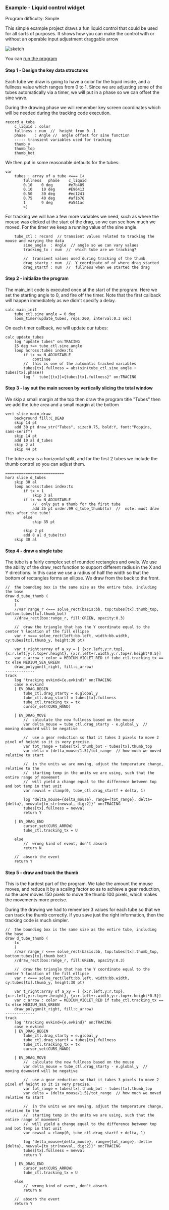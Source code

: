 ### Example - Liquid control widget

Program difficulty: Simple

This simple example project draws a fun liquid control that could be used for all sorts of purposes.  It shows how you can make the control with or without an operable input adjustment draggable arrow

![sketch](http://beadslang.com/projects/temperature2/screenshot2.gif)

You can [run the program](http://beadslang.com/projects/temperature2/temperature2.html)


#### Step 1 - Design the key data structures

Each tube we draw is going to have a color for the liquid inside, and a fullness value which ranges from 0 to 1.  Since we are adjusting some of the tubes automatically via a timer, we will put in a phase so we can offset the sine wave.

During the drawing phase we will remember key screen coordinates which will be needed during the tracking code execution.

```
record a_tube
	c_liquid : color
	fullness : num  //  height from 0..1
	phase    : Angle //  angle offset for sine function
	----- transient variables used for tracking
	thumb_y  
	thumb_top
	thumb_bot
```	

We then put in some reasonable defaults for the tubes:

```
var
	tubes : array of a_tube <=== [<
		fullness   phase    c_liquid
		0.10	0 deg		#e7b409
		0.10	10 deg		#E96413
		0.50	30 deg		#ec1241
		0.75	40 deg		#af1b76
		1		9 deg		#a541ac  
		>]
```

For tracking we will hae a few more variables we need, such as where the mouse was clicked at the start of the drag, so we can see how much we moved.  For the timer we keep a running value of the sine angle.

```
	tube_ctl : record  // transient values related to tracking the mouse and varying the data
		sine_angle  : Angle  // angle so we can vary values
		tracking_tx : num  //  which tube are we tracking?
		
		//  transient values used during tracking of the thumb
		drag_starty : num  //  Y coordinate of of where drag started
		drag_startf : num  //  fullness when we started the drag
```


#### Step 2 - initialize the program

The main_init code is executed once at the start of the program.
Here we set the starting angle to 0, and fire off the timer. Note that the first callback will happen immediately as we didn't specify a delay.

```
calc main_init
	tube_ctl.sine_angle = 0 deg
	loom_timer(update_tubes, reps:200, interval:0.3 sec)

```

On each timer callback, we will update our tubes:

```
calc update_tubes
	log "update tubes" on:TRACING
	15 deg +=> tube_ctl.sine_angle 
	loop across:tubes index:tx
		if tx <= N_ADJUSTABLE
			continue
		//  this is one of the automatic tracked variables
		tubes[tx].fullness = abs(sin(tube_ctl.sine_angle + tubes[tx].phase))
		log "  tube[{tx}]={tubes[tx].fullness}" on:TRACING
```



#### Step 3 - lay out the main screen by vertically slicing the total window

We skip a small margin at the top
then draw the program title "Tubes"
then we add the tube area
and a small margin at the bottom

```
vert slice main_draw
	background fill:C_DEAD
	skip 14 pt
	add 30 pt draw_str("Tubes", size:0.75, bold:Y, font:"Poppins, sans-serif")
	skip 14 pt
	add 10 al d_tubes
	skip 2 al
	skip 44 pt
```

The tube area is a horizontal split, and for the first 2 tubes we include the thumb control so you can adjust them.

```
==========================
horz slice d_tubes
	skip 30 al
	loop across:tubes index:tx
		if tx > 1
			skip 3 al
		if tx <= N_ADJUSTABLE
			//  only put a thumb for the first tube
			add 35 pt order:99 d_tube_thumb(tx)  //  note: must draw this after the tube!
		else
			skip 35 pt

		skip 2 pt	
		add 8 al d_tube(tx)
	skip 30 al
```

#### Step 4 - draw a single tube

The tube is a fairly complex set of rounded rectangles and ovals. We use the ability of the draw_rect function to support different radius in the X and Y directions. In this case we use a radius of half the width so that the bottom of rectangles forms an ellipse. We draw from the back to the front.

```
//  the bounding box is the same size as the entire tube, including the base
draw d_tube_thumb (
	tx
	)
	//var range_r <=== solve_rect(basis:bb, top:tubes[tx].thumb_top, bottom:tubes[tx].thumb_bot)
	//draw_rect(box:range_r, fill:GREEN, opacity:0.3)

	//  draw the triangle that has the Y coordinate equal to the center Y location of the fill ellipse
	var r <=== solve_rect(left:bb.left, width:bb.width, cy:tubes[tx].thumb_y, height:30 pt)
	
	var t_right:array of a_xy = [ {x:r.left,y:r.top}, {x:r.left,y:r.top+r.height}, {x:r.left+r.width,y:r.top+r.height*0.5}]
	var c_arrow : color = MEDIUM_VIOLET_RED if tube_ctl.tracking_tx == tx else MEDIUM_SEA_GREEN
	draw_polygon(t_right, fill:c_arrow)
-------------
track
	log "tracking evkind={e.evkind}" on:TRACING
	case e.evkind
	| EV_DRAG_BEGIN
		tube_ctl.drag_starty = e.global_y
		tube_ctl.drag_startf = tubes[tx].fullness
		tube_ctl.tracking_tx = tx
		cursor_set(CURS_HAND)

	| EV_DRAG_MOVE
		//  calculate the new fullness based on the mouse
		var delta_mouse = tube_ctl.drag_starty - e.global_y  //  moving downward will be negative

		//  use a gear reduction so that it takes 3 pixels to move 2 pixel of height so it is very precise.
		var tot_range = tubes[tx].thumb_bot - tubes[tx].thumb_top
		var delta = (delta_mouse/1.5)/tot_range  // how much we moved relative to start

		//  in the units we are moving, adjust the temperature change, relative to the 
		//  starting temp in the units we are using, such that the entire range of movement
		//  will yield a change equal to the difference between top and bot temp in that unit
		var newval = clamp(0, tube_ctl.drag_startf + delta, 1)

		log "delta_mouse={delta_mouse}, range={tot_range}, delta={delta}, newval={to_str(newval, dig:2)}" on:TRACING
		tubes[tx].fullness = newval
		return Y
		
	| EV_DRAG_END
		cursor_set(CURS_ARROW)
		tube_ctl.tracking_tx = U

	else
		//  wrong kind of event, don't absorb
		return N

	//  absorb the event
	return Y
```
#### Step 5 - draw and track the thumb

This is the hardest part of the program. We take the amount the mouse moves, and reduce it by a scaling factor so as to achieve a gear reduction, so the user moves 150 pixels to move the thumb 100 pixels, which makes the movements more precise.

During the drawing we had to remember 3 values for each tube so that we can track the thumb correctly. If you save just the right information, then the tracking code is much simpler.

```
//  the bounding box is the same size as the entire tube, including the base
draw d_tube_thumb (
	tx
	)
	//var range_r <=== solve_rect(basis:bb, top:tubes[tx].thumb_top, bottom:tubes[tx].thumb_bot)
	//draw_rect(box:range_r, fill:GREEN, opacity:0.3)

	//  draw the triangle that has the Y coordinate equal to the center Y location of the fill ellipse
	var r <=== solve_rect(left:bb.left, width:bb.width, cy:tubes[tx].thumb_y, height:30 pt)
	
	var t_right:array of a_xy = [ {x:r.left,y:r.top}, {x:r.left,y:r.top+r.height}, {x:r.left+r.width,y:r.top+r.height*0.5}]
	var c_arrow : color = MEDIUM_VIOLET_RED if tube_ctl.tracking_tx == tx else MEDIUM_SEA_GREEN
	draw_polygon(t_right, fill:c_arrow)
-------------
track
	log "tracking evkind={e.evkind}" on:TRACING
	case e.evkind
	| EV_DRAG_BEGIN
		tube_ctl.drag_starty = e.global_y
		tube_ctl.drag_startf = tubes[tx].fullness
		tube_ctl.tracking_tx = tx
		cursor_set(CURS_HAND)

	| EV_DRAG_MOVE
		//  calculate the new fullness based on the mouse
		var delta_mouse = tube_ctl.drag_starty - e.global_y  //  moving downward will be negative

		//  use a gear reduction so that it takes 3 pixels to move 2 pixel of height so it is very precise.
		var tot_range = tubes[tx].thumb_bot - tubes[tx].thumb_top
		var delta = (delta_mouse/1.5)/tot_range  // how much we moved relative to start

		//  in the units we are moving, adjust the temperature change, relative to the 
		//  starting temp in the units we are using, such that the entire range of movement
		//  will yield a change equal to the difference between top and bot temp in that unit
		var newval = clamp(0, tube_ctl.drag_startf + delta, 1)

		log "delta_mouse={delta_mouse}, range={tot_range}, delta={delta}, newval={to_str(newval, dig:2)}" on:TRACING
		tubes[tx].fullness = newval
		return Y
		
	| EV_DRAG_END
		cursor_set(CURS_ARROW)
		tube_ctl.tracking_tx = U

	else
		//  wrong kind of event, don't absorb
		return N

	//  absorb the event
	return Y
```



